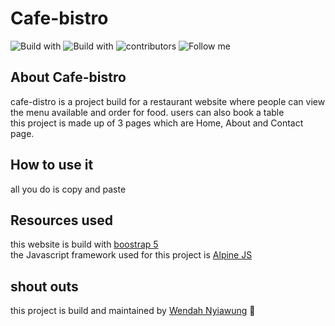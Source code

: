 # Cafe-bistro
![Build with](https://img.shields.io/badge/Build%20with-Boostrap-blue)
![Build with](https://img.shields.io/badge/Build%20with-Alpine%20Js-red)
![contributors](https://img.shields.io/badge/Contributors-1-green)
![Follow me](https://img.shields.io/twitter/follow/wendahdesmond?label=Follow&style=social)

## About Cafe-bistro
cafe-distro is a project build for a restaurant website where people can view the menu available and order for food. users can also book a table <br>
this project is made up of 3 pages which are Home, About and Contact page. <br>

## How to use it
all you do is copy and paste

## Resources used
this website is build with [boostrap 5](https://v5.getbootstrap.com/) <br>
the Javascript framework used for this project is [Alpine JS](https://github.com/alpinejs/alpine) <br>

## shout outs
this project is build and maintained by [Wendah Nyiawung](https://github.com/WendahNyiawung) 📖
